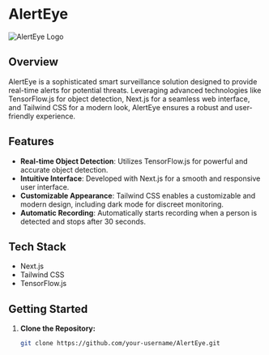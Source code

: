 # AlertEye

![AlertEye Logo](link-to-your-logo.png) <!-- Add your logo link here -->

## Overview

AlertEye is a sophisticated smart surveillance solution designed to provide real-time alerts for potential threats. Leveraging advanced technologies like TensorFlow.js for object detection, Next.js for a seamless web interface, and Tailwind CSS for a modern look, AlertEye ensures a robust and user-friendly experience.

## Features

- **Real-time Object Detection**: Utilizes TensorFlow.js for powerful and accurate object detection.
- **Intuitive Interface**: Developed with Next.js for a smooth and responsive user interface.
- **Customizable Appearance**: Tailwind CSS enables a customizable and modern design, including dark mode for discreet monitoring.
- **Automatic Recording**: Automatically starts recording when a person is detected and stops after 30 seconds.

## Tech Stack

- Next.js
- Tailwind CSS
- TensorFlow.js

## Getting Started

1. **Clone the Repository:**
   ```bash
   git clone https://github.com/your-username/AlertEye.git
